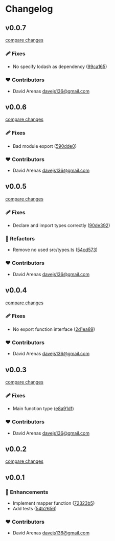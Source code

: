 # Changelog


## v0.0.7

[compare changes](https://github.com/Dave136/smapper/compare/v0.0.6...v0.0.7)

### 🩹 Fixes

- No specify lodash as dependency ([99ca165](https://github.com/Dave136/smapper/commit/99ca165))

### ❤️  Contributors

- David Arenas <davejs136@gmail.com>

## v0.0.6

[compare changes](https://github.com/Dave136/smapper/compare/v0.0.5...v0.0.6)

### 🩹 Fixes

- Bad module export ([590dde0](https://github.com/Dave136/smapper/commit/590dde0))

### ❤️  Contributors

- David Arenas <davejs136@gmail.com>

## v0.0.5

[compare changes](https://github.com/Dave136/smapper/compare/v0.0.4...v0.0.5)

### 🩹 Fixes

- Declare and import types correctly ([90de392](https://github.com/Dave136/smapper/commit/90de392))

### 💅 Refactors

- Remove no used src/types.ts ([54cd573](https://github.com/Dave136/smapper/commit/54cd573))

### ❤️  Contributors

- David Arenas <davejs136@gmail.com>

## v0.0.4

[compare changes](https://github.com/Dave136/smapper/compare/v0.0.3...v0.0.4)

### 🩹 Fixes

- No export function interface ([2d1ea89](https://github.com/Dave136/smapper/commit/2d1ea89))

### ❤️  Contributors

- David Arenas <davejs136@gmail.com>

## v0.0.3

[compare changes](https://github.com/Dave136/smapper/compare/v0.0.2...v0.0.3)

### 🩹 Fixes

- Main function type ([e8a91df](https://github.com/Dave136/smapper/commit/e8a91df))

### ❤️  Contributors

- David Arenas <davejs136@gmail.com>

## v0.0.2

[compare changes](https://github.com/Dave136/smapper/compare/v0.0.1...v0.0.2)

## v0.0.1


### 🚀 Enhancements

- Implement mapper function ([72323b5](https://github.com/Dave136/smapper/commit/72323b5))
- Add tests ([54b2656](https://github.com/Dave136/smapper/commit/54b2656))

### ❤️  Contributors

- David Arenas <davejs136@gmail.com>

